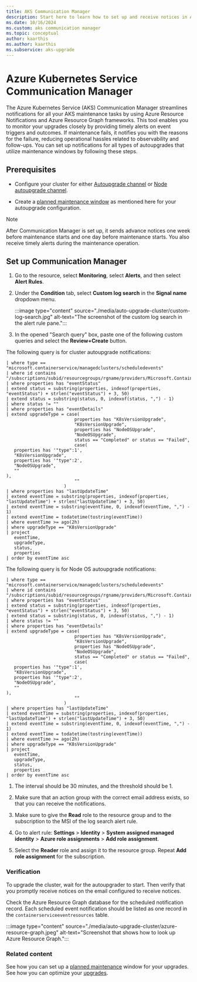 ```yaml
---
title: AKS Communication Manager 
description: Start here to learn how to set up and receive notices in Azure Resource Notifications for Azure Kubernetes Service maintenance events. 
ms.date: 10/16/2024
ms.custom: aks communication manager
ms.topic: conceptual
author: kaarthis
ms.author: kaarthis
ms.subservice: aks-upgrade
---
```


# Azure Kubernetes Service Communication Manager

The Azure Kubernetes Service (AKS) Communication Manager streamlines notifications for all your AKS maintenance tasks by using Azure Resource Notifications and Azure Resource Graph frameworks. This tool enables you to monitor your upgrades closely by providing timely alerts on event triggers and outcomes. If maintenance fails, it notifies you with the reasons for the failure, reducing operational hassles related to observability and follow-ups. You can set up notifications for all types of autoupgrades that utilize maintenance windows by following these steps.

## Prerequisites

- Configure your cluster for either [Autoupgrade channel][aks-auto-upgrade] or [Node autoupgrade channel][aks-node-auto-upgrade].

- Create a [planned maintenance window][planned-maintenance] as mentioned here for your autoupgrade configuration.

> [!NOTE]
> After Communication Manager is set up, it sends advance notices one week before maintenance starts and one day before maintenance starts. You also receive timely alerts during the maintenance operation.

## Set up Communication Manager

1. Go to the resource, select **Monitoring**, select **Alerts**, and then select **Alert Rules**.

1. Under the **Condition** tab, select **Custom log search** in the **Signal name** dropdown menu.

     :::image type="content" source="./media/auto-upgrade-cluster/custom-log-search.jpg" alt-text="The screenshot of the custom log search in the alert rule pane.":::

1. In the opened "Search query" box, paste one of the following custom queries and select the **Review+Create** button.

The following query is for cluster autoupgrade notifications:

 ```arg("").containerserviceeventresources
| where type == "microsoft.containerservice/managedclusters/scheduledevents"
| where id contains "/subscriptions/subid/resourcegroups/rgname/providers/Microsoft.ContainerService/managedClusters/clustername"
| where properties has "eventStatus"
| extend status = substring(properties, indexof(properties, "eventStatus") + strlen("eventStatus") + 3, 50)
| extend status = substring(status, 0, indexof(status, ",") - 1)
| where status != ""
| where properties has "eventDetails"
| extend upgradeType = case(
                           properties has "K8sVersionUpgrade",
                           "K8sVersionUpgrade",
                           properties has "NodeOSUpgrade",
                           "NodeOSUpgrade",
                           status == "Completed" or status == "Failed",
                           case(
    properties has '"type":1',
    "K8sVersionUpgrade",
    properties has '"type":2',
    "NodeOSUpgrade",
    ""
),
                           ""
                       )
| where properties has "lastUpdateTime"
| extend eventTime = substring(properties, indexof(properties, "lastUpdateTime") + strlen("lastUpdateTime") + 3, 50)
| extend eventTime = substring(eventTime, 0, indexof(eventTime, ",") - 1)
| extend eventTime = todatetime(tostring(eventTime))
| where eventTime >= ago(2h)
| where upgradeType == "K8sVersionUpgrade"
| project
    eventTime,
    upgradeType,
    status,
    properties
| order by eventTime asc
 ```

The following query is for Node OS autoupgrade notifications:

 ```arg("").containerserviceeventresources
| where type == "microsoft.containerservice/managedclusters/scheduledevents"
| where id contains "/subscriptions/subid/resourcegroups/rgname/providers/Microsoft.ContainerService/managedClusters/clustername"
| where properties has "eventStatus"
| extend status = substring(properties, indexof(properties, "eventStatus") + strlen("eventStatus") + 3, 50)
| extend status = substring(status, 0, indexof(status, ",") - 1)
| where status != ""
| where properties has "eventDetails"
| extend upgradeType = case(
                           properties has "K8sVersionUpgrade",
                           "K8sVersionUpgrade",
                           properties has "NodeOSUpgrade",
                           "NodeOSUpgrade",
                           status == "Completed" or status == "Failed",
                           case(
    properties has '"type":1',
    "K8sVersionUpgrade",
    properties has '"type":2',
    "NodeOSUpgrade",
    ""
),
                           ""
                       )
| where properties has "lastUpdateTime"
| extend eventTime = substring(properties, indexof(properties, "lastUpdateTime") + strlen("lastUpdateTime") + 3, 50)
| extend eventTime = substring(eventTime, 0, indexof(eventTime, ",") - 1)
| extend eventTime = todatetime(tostring(eventTime))
| where eventTime >= ago(2h)
| where upgradeType == "K8sVersionUpgrade"
| project
    eventTime,
    upgradeType,
    status,
    properties
| order by eventTime asc
 ```

1. The interval should be 30 minutes, and the threshold should be 1.

1. Make sure that an action group with the correct email address exists, so that you can receive the notifications.

1. Make sure to give the **Read** role to the resource group and to the subscription to the MSI of the log search alert rule.

1. Go to alert rule: **Settings** > **Identity** > **System assigned managed identity** > **Azure role assignments** > **Add role assignment**.

1. Select the **Reader** role and assign it to the resource group. Repeat **Add role assignment** for the subscription.

### Verification

To upgrade the cluster, wait for the autoupgrader to start. Then verify that you promptly receive notices on the email configured to receive notices.

Check the Azure Resource Graph database for the scheduled notification record. Each scheduled event notification should be listed as one record in the `containerserviceeventresources` table.

:::image type="content" source="./media/auto-upgrade-cluster/azure-resource-graph.jpeg" alt-text="Screenshot that shows how to look up Azure Resource Graph.":::

### Related content
See how you can set up a [planned maintenance][planned-maintenance] window for your upgrades.
See how you can optimize your [upgrades][upgrade-cluster].

<!-- LINKS - internal -->
[aks-auto-upgrade]: auto-upgrade-cluster.md
[aks-node-auto-upgrade]: auto-upgrade-node-os-image.md
[planned-maintenance]: planned-maintenance.md
[upgrade-cluster]:upgrade-cluster.md